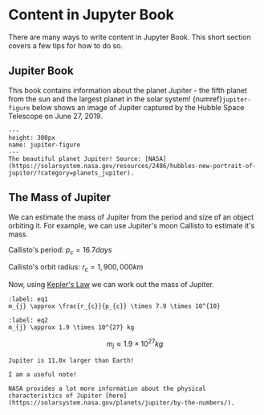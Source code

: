 
Content in Jupyter Book
=======================

There are many ways to write content in Jupyter Book. This short section
covers a few tips for how to do so.

## Jupiter Book

This book contains information about the planet Jupiter - the fifth planet from the sun and the largest planet in the solar system! {numref}`jupiter-figure` below shows an image of Jupiter captured by the Hubble Space Telescope on June 27, 2019.

```{figure} https://solarsystem.nasa.gov/system/resources/detail_files/2486_stsci-h-p1936a_1800.jpg
---
height: 300px
name: jupiter-figure
---
The beautiful planet Jupiter! Source: [NASA](https://solarsystem.nasa.gov/resources/2486/hubbles-new-portrait-of-jupiter/?category=planets_jupiter).
```


## The Mass of Jupiter

We can estimate the mass of Jupiter from the period and size of an object orbiting it. For example, we can use Jupiter's moon Callisto to estimate it's mass.

Callisto's period: $p_{c}=16.7 days$

Callisto's orbit radius: $r_{c}=1,900,000 km$

Now, using [Kepler's Law](https://solarsystem.nasa.gov/resources/310/orbits-and-keplers-laws/) we can work out the mass of Jupiter.

```{math}
:label: eq1
m_{j} \approx \frac{r_{c}}{p_{c}} \times 7.9 \times 10^{10}
```

```{math}
:label: eq2
m_{j} \approx 1.9 \times 10^{27} kg
```

$$
  m_{j} \approx 1.9 \times 10^{27} kg
$$

```{margin} Did you know?
Jupiter is 11.0x larger than Earth!
```

```{note}
I am a useful note!
```

```{hint}
NASA provides a lot more information about the physical characteristics of Jupiter [here](https://solarsystem.nasa.gov/planets/jupiter/by-the-numbers/).
```

